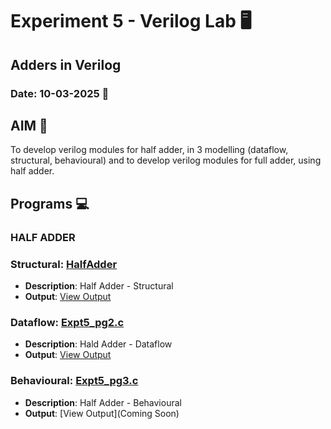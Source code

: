 # Experiment 5 - Verilog Lab 🖥️
## Adders in Verilog
### Date: 10-03-2025 📅

## AIM 🎯
To develop verilog modules for half adder, in 3 modelling (dataflow, structural, behavioural) and to develop verilog modules for full adder, using half adder.

## Programs 💻
### HALF ADDER
### Structural: [HalfAdder](https://github.com/iamkarthik2004/S4-OS-LAB-KTU-2025/blob/main/Expt5%20(14-02-2025)/Expt5_pg1.c)
- **Description**: Half Adder - Structural
- **Output**: [View Output](https://github.com/iamkarthik2004/S4-OS-LAB-KTU-2025/blob/main/Expt5%20(14-02-2025)/Expt5_pg1.png)

### Dataflow: [Expt5_pg2.c](https://github.com/iamkarthik2004/S4-OS-LAB-KTU-2025/blob/main/Expt5%20(14-02-2025)/Expt5_pg2.c)
- **Description**: Hald Adder - Dataflow
-  **Output**: [View Output](https://github.com/iamkarthik2004/S4-OS-LAB-KTU-2025/blob/main/Expt5%20(14-02-2025)/Expt5_pg2.png)

### Behavioural: [Expt5_pg3.c](http://github.com/iamkarthik2004/S4-OS-LAB-KTU-2025/blob/main/Expt5%20(14-02-2025)/Expt5_pg3.c)
- **Description**: Half Adder - Behavioural
- **Output**: [View Output](Coming Soon)


